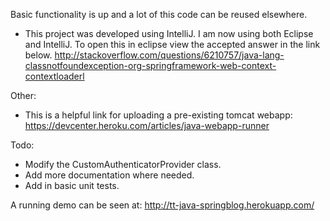 Basic functionality is up and a lot of this code can be reused elsewhere.

- This project was developed using IntelliJ. I am now using both Eclipse and IntelliJ. To open this in eclipse view the accepted answer in the link below.
http://stackoverflow.com/questions/6210757/java-lang-classnotfoundexception-org-springframework-web-context-contextloaderl

Other:
- This is a helpful link for uploading a pre-existing tomcat webapp:
https://devcenter.heroku.com/articles/java-webapp-runner

Todo:
- Modify the CustomAuthenticatorProvider class.
- Add more documentation where needed.
- Add in basic unit tests.

A running demo can be seen at: http://tt-java-springblog.herokuapp.com/